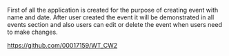 First of all the application is created for the purpose of creating event with name and date.
After user created the event it will be demonstrated in all events section and also users can edit
or delete the event when users need to make changes.

https://github.com/00017159/WT_CW2
